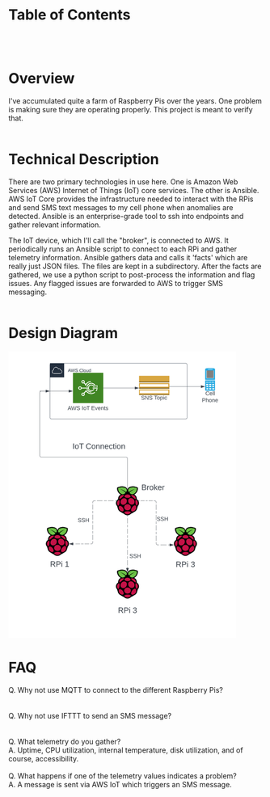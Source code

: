 
# Table of Contents
<br><br>
# Overview
I've accumulated quite a farm of Raspberry Pis over the years.  One problem is making sure 
they are operating properly.  This project is meant to verify that.
<br><br>

# Technical Description
There are two primary technologies in use here.  One is Amazon Web Services (AWS) Internet of Things 
(IoT) core services. The other is Ansible. AWS IoT Core provides the infrastructure needed to 
interact with the RPis and send SMS text messages to my cell phone when anomalies are detected. 
Ansible is an enterprise-grade tool to ssh into endpoints and gather relevant information. 

The IoT device, which I'll call the "broker", is connected to AWS.  It periodically runs an Ansible 
script to connect to each RPi and gather telemetry information. Ansible gathers data and calls it 
'facts' which are really just JSON files. The files are kept in a subdirectory.  After the facts 
are gathered, we use a python script to post-process the information and flag issues.  Any flagged 
issues are forwarded to AWS to trigger SMS messaging.
<br><br>

# Design Diagram
![](.README_images/overview-diagram.png)
# FAQ
Q. Why not use MQTT to connect to the different Raspberry Pis?<br>
<br><br>
Q. Why not use IFTTT to send an SMS message? <br>
<br><br>
Q. What telemetry do you gather?<br>
A. Uptime, CPU utilization, internal temperature, disk utilization, and of course, accessibility.
<br><br>
Q. What happens if one of the telemetry values indicates a problem?<br>
A. A message is sent via AWS IoT which triggers an SMS message.